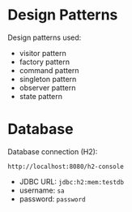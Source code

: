 # Design Patterns

Design patterns used:

- visitor pattern
- factory pattern
- command pattern
- singleton pattern
- observer pattern
- state pattern

# Database

Database connection (H2):

```console
http://localhost:8080/h2-console
```

- JDBC URL: `jdbc:h2:mem:testdb`
- username: `sa`
- password: `password`
